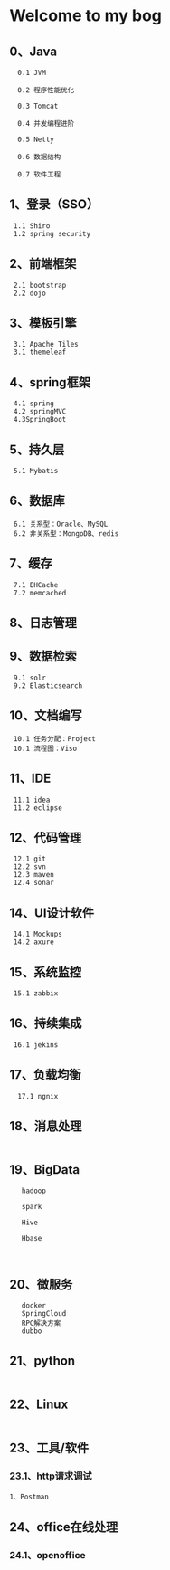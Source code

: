 # Welcome to my bog

## 0、Java
```
  0.1 JVM
  
  0.2 程序性能优化
  
  0.3 Tomcat
  
  0.4 并发编程进阶
  
  0.5 Netty
  
  0.6 数据结构
  
  0.7 软件工程
```

## 1、登录（SSO）
```
 1.1 Shiro
 1.2 spring security
```

## 2、前端框架
```
 2.1 bootstrap
 2.2 dojo
```

## 3、模板引擎
```
 3.1 Apache Tiles
 3.1 themeleaf
```

## 4、spring框架
```
 4.1 spring 
 4.2 springMVC 
 4.3SpringBoot
```

## 5、持久层
```
 5.1 Mybatis
```

## 6、数据库
```
 6.1 关系型：Oracle、MySQL
 6.2 非关系型：MongoDB、redis
```

## 7、缓存
```
 7.1 EHCache
 7.2 memcached
```

## 8、日志管理

## 9、数据检索
```
 9.1 solr
 9.2 Elasticsearch 
```

## 10、文档编写
```
 10.1 任务分配：Project
 10.1 流程图：Viso
```
## 11、IDE
```
 11.1 idea
 11.2 eclipse
```

## 12、代码管理
```
 12.1 git
 12.2 svn
 12.3 maven
 12.4 sonar
```

## 14、UI设计软件
```
 14.1 Mockups
 14.2 axure
```

## 15、系统监控
```
 15.1 zabbix
```

## 16、持续集成
```
 16.1 jekins
```

## 17、负载均衡
```
  17.1 ngnix 
```
## 18、消息处理
```
```

## 19、BigData
```
   hadoop 

   spark

   Hive

   Hbase
   
   
```

## 20、微服务
```
   docker 
   SpringCloud
   RPC解决方案
   dubbo
```

## 21、python
```
```

## 22、Linux
```

```
## 23、工具/软件
### 23.1、http请求调试
```
1、Postman

```
## 24、office在线处理
### 24.1、openoffice
